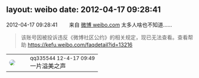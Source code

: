 layout: weibo
date: 2012-04-17 09:28:41
---
<meta name="referrer" content="no-referrer" />

2012-04-17 09:28:41  &nbsp;&nbsp;&nbsp;&nbsp;&nbsp;&nbsp; 来自 <a href="http://weibo.com/" rel="nofollow">微博 weibo.com</a>
太多人啥也不知道……
>  该账号因被投诉违反《微博社区公约》的相关规定，现已无法查看。查看帮助 https://kefu.weibo.com/faqdetail?id=13216

<table style="width: 100%;">
  <tr>
    <td style="width: 40px;"><img style="border-radius:50%" src="https://tva4.sinaimg.cn/crop.0.0.180.180.50/7d25944djw1e8qgp5bmzyj2050050aa8.jpg?KID=imgbed,tva&Expires=1624467780&ssig=gKq9Uj8wFM"></td>
    <td colspan="2"><small>qq335544 12-4-17 09:49</small><br/>一片溢美之声</td>
  </tr>
</table>
